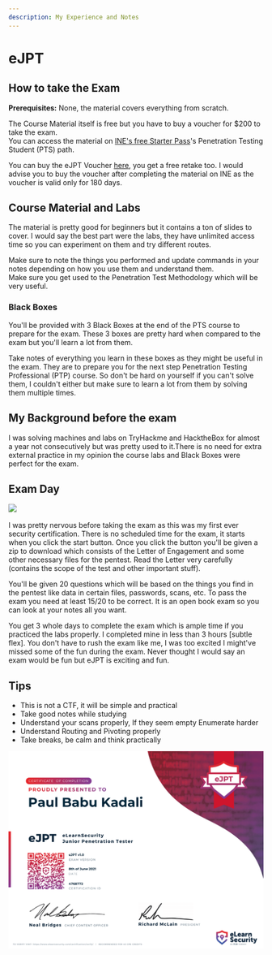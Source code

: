 ```yaml
---
description: My Experience and Notes
---
```


# eJPT

## How to take the Exam

**Prerequisites:** None, the material covers everything from scratch.

The Course Material itself is free but you have to buy a voucher for $200 to take the exam.  
You can access the material on [INE's free Starter Pass](https://checkout.ine.com/starter-pass)'s Penetration Testing Student \(PTS\) path. 

You can buy the eJPT Voucher [here](https://elearnsecurity.com/product/ejpt-certification/), you get a free retake too. I would advise you to buy the voucher after completing the material on INE as the voucher is valid only for 180 days.

## Course Material and Labs

The material is pretty good for beginners but it contains a ton of slides to cover. I would say the best part were the labs, they have unlimited access time so you can experiment on them and try different routes.

Make sure to note the things you performed and update commands in your notes depending on how you use them and understand them.  
Make sure you get used to the Penetration Test Methodology which will be very useful.

### Black Boxes

You'll be provided with 3 Black Boxes at the end of the PTS course to prepare for the exam. These 3 boxes are pretty hard when compared to the exam but you'll learn a lot from them.

Take notes of everything you learn in these boxes as they might be useful in the exam. They are to prepare you for the next step Penetration Testing Professional \(PTP\) course. So don't be hard on yourself if you can't solve them, I couldn't either but make sure to learn a lot from them by solving them multiple times.

## My Background before the exam

I was solving machines and labs on TryHackme and HacktheBox for almost a year not consecutively but was pretty used to it.There is no need for extra external practice in my opinion the course labs and Black Boxes were perfect for the exam.

## Exam Day

![](../../.gitbook/assets/tenor.gif)

I was pretty nervous before taking the exam as this was my first ever security certification. There is no scheduled time for the exam, it starts when you click the start button. Once you click the button you'll be given a zip to download which consists of the Letter of Engagement and some other necessary files for the pentest. Read the Letter very carefully \(contains the scope of the test and other important stuff\).

You'll be given 20 questions which will be based on the things you find in the pentest like data in certain files, passwords, scans, etc. To pass the exam you need at least 15/20 to be correct. It is an open book exam so you can look at your notes all you want.

You get 3 whole days to complete the exam which is ample time if you practiced the labs properly. I completed mine in less than 3 hours \[subtle flex\]. You don't have to rush the exam like me, I was too excited I might've missed some of the fun during the exam. Never thought I would say an exam would be fun but eJPT is exciting and fun.

## Tips

* This is not a CTF, it will be simple and practical
* Take good notes while studying
* Understand your scans properly, If they seem empty Enumerate harder
* Understand Routing and Pivoting properly
* Take breaks, be calm and think practically

![My Cert](../../.gitbook/assets/paul_babu_kadali_ejpt-1.png)

